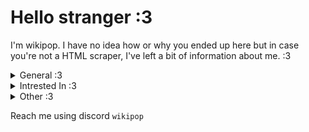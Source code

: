 # Hello stranger :3

I'm wikipop. I have no idea how or why you ended up here but in case you're not a HTML scraper, I've left a bit of information about me. :3

<details><summary>General :3</summary>

```py
print(wikipop.info_genral)
```
```
> Student
> 2m tall    
```
</details>
    
</details>

<details><summary>Intrested In :3</summary>
    
```py
print(wikipop.branches)
```
```
> Web development <3
> UI/UX design
> Digital art
> DevOps 
> PenTesting 
```
    
</details>

<details><summary>Other :3</summary>
    
```py
print(dict(wikipop.other))
```
```
{
    tools: [Webstorm, Pycharm, vs_code, nano],
    languages: [js, python, java],
    fav_frontend_stack: "T3-stack",
    archUser: False,
}
```
    
</details>
    
Reach me using discord `wikipop` <br />
